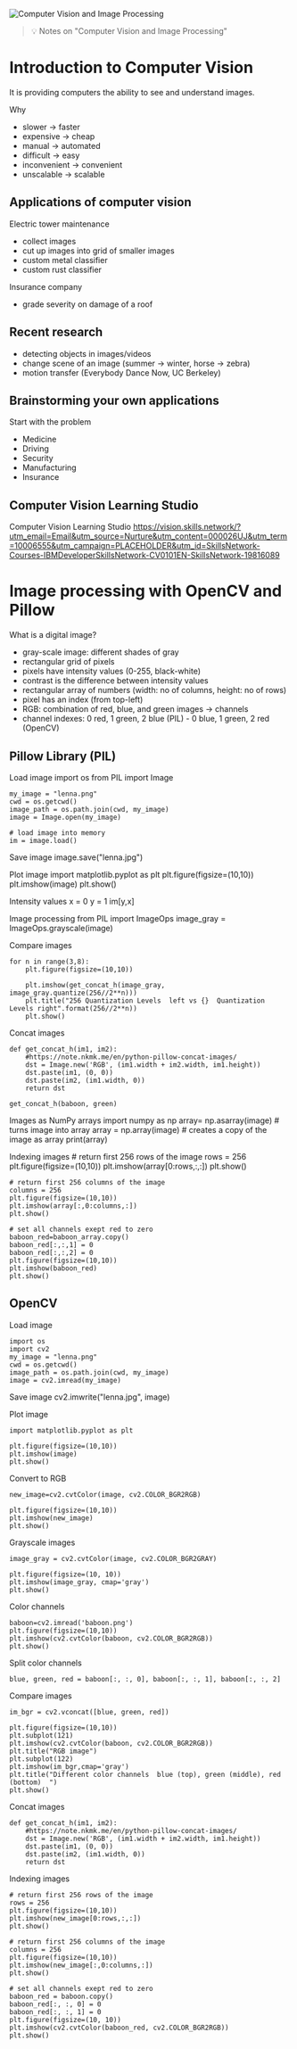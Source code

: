 ![Computer Vision and Image Processing](https://github.com/gitrsi/cyberops.zone/blob/main/assets/img/Computer_Vision_and_Image_Processing_1.jpg "Computer Vision and Image Processing")

> :bulb: Notes on "Computer Vision and Image Processing"


# Introduction to Computer Vision
It is providing computers the ability to see and understand images. 

Why
- slower -> faster
- expensive -> cheap
- manual -> automated
- difficult -> easy
- inconvenient -> convenient
- unscalable -> scalable


## Applications of computer vision
Electric tower maintenance
- collect images
- cut up images into grid of smaller images
- custom metal classifier
- custom rust classifier

Insurance company
- grade severity on damage of a roof

## Recent research
- detecting objects in images/videos
- change scene of an image (summer -> winter, horse -> zebra)
- motion transfer (Everybody Dance Now, UC Berkeley)

## Brainstorming your own applications
Start with the problem
- Medicine
- Driving
- Security
- Manufacturing
- Insurance

## Computer Vision Learning Studio

Computer Vision Learning Studio
https://vision.skills.network/?utm_email=Email&utm_source=Nurture&utm_content=000026UJ&utm_term=10006555&utm_campaign=PLACEHOLDER&utm_id=SkillsNetwork-Courses-IBMDeveloperSkillsNetwork-CV0101EN-SkillsNetwork-19816089



# Image processing with OpenCV and Pillow

What is a digital image?

- gray-scale image: different shades of gray
- rectangular grid of pixels
- pixels have intensity values (0-255, black-white)
- contrast is the difference between intensity values
- rectangular array of numbers (width: no of columns, height: no of rows)
- pixel has an index (from top-left)
- RGB: combination of red, blue, and green images -> channels
- channel indexes: 0 red, 1 green, 2 blue (PIL) - 0 blue, 1 green, 2 red (OpenCV)

## Pillow Library (PIL)

Load image
    import os
    from PIL import Image

    my_image = "lenna.png"
    cwd = os.getcwd()
    image_path = os.path.join(cwd, my_image)
    image = Image.open(my_image)

    # load image into memory
    im = image.load() 

Save image
    image.save("lenna.jpg")

Plot image
    import matplotlib.pyplot as plt
    plt.figure(figsize=(10,10))
    plt.imshow(image)
    plt.show()

Intensity values
    x = 0
    y = 1
    im[y,x]

Image processing
    from PIL import ImageOps
    image_gray = ImageOps.grayscale(image)

Compare images

    for n in range(3,8):
        plt.figure(figsize=(10,10))

        plt.imshow(get_concat_h(image_gray,  image_gray.quantize(256//2**n))) 
        plt.title("256 Quantization Levels  left vs {}  Quantization Levels right".format(256//2**n))
        plt.show()

Concat images

    def get_concat_h(im1, im2):
        #https://note.nkmk.me/en/python-pillow-concat-images/
        dst = Image.new('RGB', (im1.width + im2.width, im1.height))
        dst.paste(im1, (0, 0))
        dst.paste(im2, (im1.width, 0))
        return dst
    
    get_concat_h(baboon, green)

Images as NumPy arrays
    import numpy as np
    array= np.asarray(image) # turns image into array
    array = np.array(image) # creates a copy of the image as array
    print(array)

Indexing images
    # return first 256 rows of the image
    rows = 256
    plt.figure(figsize=(10,10))
    plt.imshow(array[0:rows,:,:])
    plt.show()

    # return first 256 columns of the image
    columns = 256
    plt.figure(figsize=(10,10))
    plt.imshow(array[:,0:columns,:])
    plt.show()

    # set all channels exept red to zero
    baboon_red=baboon_array.copy()
    baboon_red[:,:,1] = 0
    baboon_red[:,:,2] = 0
    plt.figure(figsize=(10,10))
    plt.imshow(baboon_red)
    plt.show()

## OpenCV

Load image
    
    import os
    import cv2
    my_image = "lenna.png"
    cwd = os.getcwd()
    image_path = os.path.join(cwd, my_image)
    image = cv2.imread(my_image)
    

Save image
    cv2.imwrite("lenna.jpg", image)

Plot image

    import matplotlib.pyplot as plt

    plt.figure(figsize=(10,10))
    plt.imshow(image)
    plt.show()
    
Convert to RGB

    new_image=cv2.cvtColor(image, cv2.COLOR_BGR2RGB)
    
    plt.figure(figsize=(10,10))
    plt.imshow(new_image)
    plt.show()

Grayscale images

    image_gray = cv2.cvtColor(image, cv2.COLOR_BGR2GRAY)

    plt.figure(figsize=(10, 10))
    plt.imshow(image_gray, cmap='gray')
    plt.show()

Color channels

    baboon=cv2.imread('baboon.png')
    plt.figure(figsize=(10,10))
    plt.imshow(cv2.cvtColor(baboon, cv2.COLOR_BGR2RGB))
    plt.show()

Split color channels

    blue, green, red = baboon[:, :, 0], baboon[:, :, 1], baboon[:, :, 2]


Compare images

    im_bgr = cv2.vconcat([blue, green, red])

    plt.figure(figsize=(10,10))
    plt.subplot(121)
    plt.imshow(cv2.cvtColor(baboon, cv2.COLOR_BGR2RGB))
    plt.title("RGB image")
    plt.subplot(122)
    plt.imshow(im_bgr,cmap='gray')
    plt.title("Different color channels  blue (top), green (middle), red (bottom)  ")
    plt.show()


Concat images

    def get_concat_h(im1, im2):
        #https://note.nkmk.me/en/python-pillow-concat-images/
        dst = Image.new('RGB', (im1.width + im2.width, im1.height))
        dst.paste(im1, (0, 0))
        dst.paste(im2, (im1.width, 0))
        return dst


Indexing images

    # return first 256 rows of the image
    rows = 256
    plt.figure(figsize=(10,10))
    plt.imshow(new_image[0:rows,:,:])
    plt.show()

    # return first 256 columns of the image
    columns = 256
    plt.figure(figsize=(10,10))
    plt.imshow(new_image[:,0:columns,:])
    plt.show()

    # set all channels exept red to zero
    baboon_red = baboon.copy()
    baboon_red[:, :, 0] = 0
    baboon_red[:, :, 1] = 0
    plt.figure(figsize=(10, 10))
    plt.imshow(cv2.cvtColor(baboon_red, cv2.COLOR_BGR2RGB))
    plt.show()


